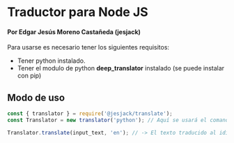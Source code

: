 # Traductor para Node JS
#### Por Edgar Jesús Moreno Castañeda (jesjack)

Para usarse es necesario tener los siguientes requisitos:
- Tener python instalado.
- Tener el modulo de python __deep_translator__ instalado
  (se puede instalar con pip)

## Modo de uso
```js
const { translator } = require('@jesjack/translate');
const Translator = new translator('python'); // Aquí se usará el comando python que tengas instalado, en ocasiones es python3

Translator.translate(input_text, 'en'); // -> El texto traducido al idioma seleccionado.
```